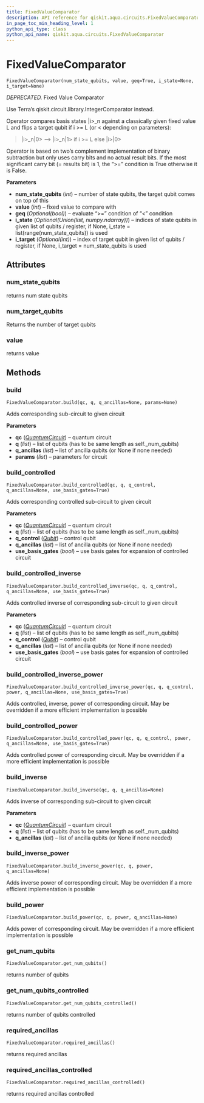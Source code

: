 ```yaml
---
title: FixedValueComparator
description: API reference for qiskit.aqua.circuits.FixedValueComparator
in_page_toc_min_heading_level: 1
python_api_type: class
python_api_name: qiskit.aqua.circuits.FixedValueComparator
---
```


# FixedValueComparator

<span id="qiskit.aqua.circuits.FixedValueComparator" />

`FixedValueComparator(num_state_qubits, value, geq=True, i_state=None, i_target=None)`

*DEPRECATED.* Fixed Value Comparator

<Admonition title="Deprecated since version 0.7.0" type="danger">
  Use Terra’s qiskit.circuit.library.IntegerComparator instead.
</Admonition>

Operator compares basis states |i>\_n against a classically given fixed value L and flips a target qubit if i >= L (or \< depending on parameters):

> |i>\_n|0> –> |i>\_n|1> if i >= L else |i>|0>

Operator is based on two’s complement implementation of binary subtraction but only uses carry bits and no actual result bits. If the most significant carry bit (= results bit) is 1, the “>=” condition is True otherwise it is False.

**Parameters**

*   **num\_state\_qubits** (*int*) – number of state qubits, the target qubit comes on top of this
*   **value** (*int*) – fixed value to compare with
*   **geq** (*Optional(bool)*) – evaluate “>=” condition of “\<” condition
*   **i\_state** (*Optional(Union(list, numpy.ndarray))*) – indices of state qubits in given list of qubits / register, if None, i\_state = list(range(num\_state\_qubits)) is used
*   **i\_target** (*Optional(int)*) – index of target qubit in given list of qubits / register, if None, i\_target = num\_state\_qubits is used

## Attributes

### num\_state\_qubits

returns num state qubits

### num\_target\_qubits

Returns the number of target qubits

### value

returns value

## Methods

### build

<span id="qiskit.aqua.circuits.FixedValueComparator.build" />

`FixedValueComparator.build(qc, q, q_ancillas=None, params=None)`

Adds corresponding sub-circuit to given circuit

**Parameters**

*   **qc** ([*QuantumCircuit*](qiskit.circuit.QuantumCircuit "qiskit.circuit.QuantumCircuit")) – quantum circuit
*   **q** (*list*) – list of qubits (has to be same length as self.\_num\_qubits)
*   **q\_ancillas** (*list*) – list of ancilla qubits (or None if none needed)
*   **params** (*list*) – parameters for circuit

### build\_controlled

<span id="qiskit.aqua.circuits.FixedValueComparator.build_controlled" />

`FixedValueComparator.build_controlled(qc, q, q_control, q_ancillas=None, use_basis_gates=True)`

Adds corresponding controlled sub-circuit to given circuit

**Parameters**

*   **qc** ([*QuantumCircuit*](qiskit.circuit.QuantumCircuit "qiskit.circuit.QuantumCircuit")) – quantum circuit
*   **q** (*list*) – list of qubits (has to be same length as self.\_num\_qubits)
*   **q\_control** ([*Qubit*](qiskit.circuit.Qubit "qiskit.circuit.Qubit")) – control qubit
*   **q\_ancillas** (*list*) – list of ancilla qubits (or None if none needed)
*   **use\_basis\_gates** (*bool*) – use basis gates for expansion of controlled circuit

### build\_controlled\_inverse

<span id="qiskit.aqua.circuits.FixedValueComparator.build_controlled_inverse" />

`FixedValueComparator.build_controlled_inverse(qc, q, q_control, q_ancillas=None, use_basis_gates=True)`

Adds controlled inverse of corresponding sub-circuit to given circuit

**Parameters**

*   **qc** ([*QuantumCircuit*](qiskit.circuit.QuantumCircuit "qiskit.circuit.QuantumCircuit")) – quantum circuit
*   **q** (*list*) – list of qubits (has to be same length as self.\_num\_qubits)
*   **q\_control** ([*Qubit*](qiskit.circuit.Qubit "qiskit.circuit.Qubit")) – control qubit
*   **q\_ancillas** (*list*) – list of ancilla qubits (or None if none needed)
*   **use\_basis\_gates** (*bool*) – use basis gates for expansion of controlled circuit

### build\_controlled\_inverse\_power

<span id="qiskit.aqua.circuits.FixedValueComparator.build_controlled_inverse_power" />

`FixedValueComparator.build_controlled_inverse_power(qc, q, q_control, power, q_ancillas=None, use_basis_gates=True)`

Adds controlled, inverse, power of corresponding circuit. May be overridden if a more efficient implementation is possible

### build\_controlled\_power

<span id="qiskit.aqua.circuits.FixedValueComparator.build_controlled_power" />

`FixedValueComparator.build_controlled_power(qc, q, q_control, power, q_ancillas=None, use_basis_gates=True)`

Adds controlled power of corresponding circuit. May be overridden if a more efficient implementation is possible

### build\_inverse

<span id="qiskit.aqua.circuits.FixedValueComparator.build_inverse" />

`FixedValueComparator.build_inverse(qc, q, q_ancillas=None)`

Adds inverse of corresponding sub-circuit to given circuit

**Parameters**

*   **qc** ([*QuantumCircuit*](qiskit.circuit.QuantumCircuit "qiskit.circuit.QuantumCircuit")) – quantum circuit
*   **q** (*list*) – list of qubits (has to be same length as self.\_num\_qubits)
*   **q\_ancillas** (*list*) – list of ancilla qubits (or None if none needed)

### build\_inverse\_power

<span id="qiskit.aqua.circuits.FixedValueComparator.build_inverse_power" />

`FixedValueComparator.build_inverse_power(qc, q, power, q_ancillas=None)`

Adds inverse power of corresponding circuit. May be overridden if a more efficient implementation is possible

### build\_power

<span id="qiskit.aqua.circuits.FixedValueComparator.build_power" />

`FixedValueComparator.build_power(qc, q, power, q_ancillas=None)`

Adds power of corresponding circuit. May be overridden if a more efficient implementation is possible

### get\_num\_qubits

<span id="qiskit.aqua.circuits.FixedValueComparator.get_num_qubits" />

`FixedValueComparator.get_num_qubits()`

returns number of qubits

### get\_num\_qubits\_controlled

<span id="qiskit.aqua.circuits.FixedValueComparator.get_num_qubits_controlled" />

`FixedValueComparator.get_num_qubits_controlled()`

returns number of qubits controlled

### required\_ancillas

<span id="qiskit.aqua.circuits.FixedValueComparator.required_ancillas" />

`FixedValueComparator.required_ancillas()`

returns required ancillas

### required\_ancillas\_controlled

<span id="qiskit.aqua.circuits.FixedValueComparator.required_ancillas_controlled" />

`FixedValueComparator.required_ancillas_controlled()`

returns required ancillas controlled

